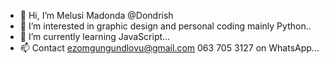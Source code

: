 - 👋 Hi, I’m Melusi Madonda @Dondrish
- 👀 I’m interested in graphic design and personal coding mainly Python..
- 🌱 I’m currently learning JavaScript...
- 📫 Contact ezomgungundlovu@gmail.com 063 705 3127 on WhatsApp...
